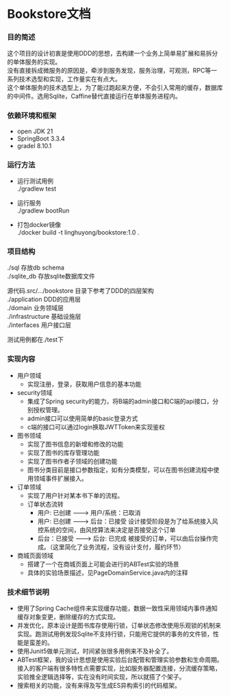 # Bookstore文档

### 目的简述

这个项目的设计初衷是使用DDD的思想，去构建一个业务上简单易扩展和易拆分的单体服务的实现。  
没有直接拆成微服务的原因是，牵涉到服务发现，服务治理，可观测，RPC等一系列技术选型和实现，工作量实在有点大。  
这个单体服务的技术选型上，为了能过跑起来方便，不会引入常用的缓存，数据库的中间件。选用Sqlite，Caffine替代直接运行在单体服务进程内。

### 依赖环境和框架
* open JDK 21
* SpringBoot 3.3.4
* gradel 8.10.1

### 运行方法

* 运行测试用例  
./gradlew test  


* 运行服务  
./gradlew bootRun


* 打包docker镜像  
./docker build -t linghuyong/bookstore:1.0 .


### 项目结构
./sql 存放db schema  
./sqlite_db 存放sqlite数据库文件

源代码.src/.../bookstore 目录下参考了DDD的四层架构  
./application DDD的应用层  
./domain    业务领域层  
./infrastructure 基础设施层  
./interfaces    用户接口层  

测试用例都在./test下

### 实现内容

* 用户领域
  * 实现注册，登录，获取用户信息的基本功能
* security领域
  * 集成了Spring security的能力，将B端的admin接口和C端的api接口，分别授权管理。
  * admin接口可以使用简单的basic登录方式
  * c端的接口可以通过login换取JWTToken来实现鉴权
* 图书领域
  * 实现了图书信息的新增和修改的功能
  * 实现了图书的库存管理功能
  * 实现了图书作者子领域的创建功能
  * 图书分类目前是接口参数指定，如有分类模型，可以在图书创建流程中使用领域事件扩展接入。
* 订单领域
  * 实现了用户针对某本书下单的流程。
  * 订单状态流转
    * 用户: 已创建  ---> 用户/系统：已取消
    * 用户: 已创建  ---> 后台：已接受  设计接受阶段是为了给系统接入风控系统的空间，由风控算法来决定是否接受这个订单
    * 后台：已接受  ---> 后台: 已完成  被接受的订单，可以由后台操作完成。（这里简化了业务流程，没有设计支付，履约环节）
* 商城页面领域
  * 搭建了一个在商城页面上可能会进行的ABTest实验的场景
  * 具体的实验场景描述，见PageDomainService.java内的注释

### 技术细节说明
* 使用了Spring Cache组件来实现缓存功能，数据一致性采用领域内事件通知缓存对象变更，删除缓存的方式实现。
* 并发优化，原本设计是图书库存使用行锁，订单状态修改使用乐观锁的机制来实现。跑测试用例发现Sqlite不支持行锁，只能用它提供的事务的文件锁，性能是蛮差的。
* 使用Junit5做单元测试，时间紧张很多用例来不及补全了。
* ABTest框架，我的设计思想是使用实验后台配管和管理实验参数和生命周期。接入的客户端有很多特性点需要实现，比如服务器配置连接，分流缓存策略，实验推全逻辑选择等，实在没有时间实现，所以就搭了个架子。
* 搜索相关的功能，没有来得及写生成ES异构索引的代码框架。